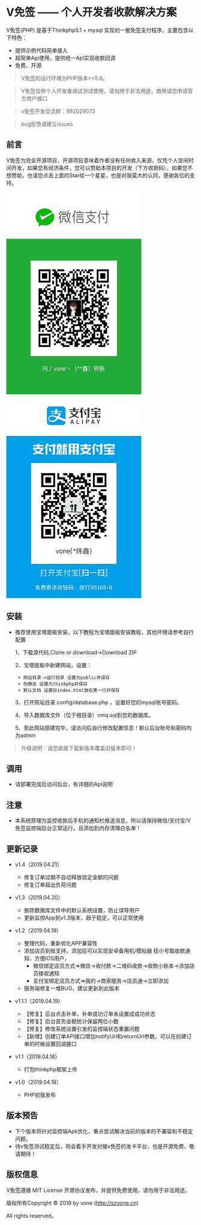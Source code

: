 
V免签  —— 个人开发者收款解决方案
===============



V免签(PHP) 是基于Thinkphp5.1 + mysql 实现的一套免签支付程序，主要包含以下特色：

 + 提供示例代码简单接入
 + 超简单Api使用，提供统一Api实现收款回调
 + 免费、开源

> V免签的运行环境为PHP版本>=5.6。

> V免签仅供个人开发者调试测试使用，请勿用于非法用途，商用请您申请官方商户接口

> v免签开发交流群：992029073

> bug反馈请建立issues


## 前言


V免签为完全开源项目，开源项目意味着作者没有任何收入来源，仅凭个人空闲时间开发，如果您有经济条件，您可以赞助本项目的开发（下方收款码），如果您不想赞助，也请您点击上面的Star给一个星星，也是对我莫大的认同，感谢各位的支持。

![微信赞助](wx.jpg)![支付宝赞助](zfb.jpg)


## 安装
 + 推荐使用宝塔面板安装，以下教程为宝塔面板安装教程，其他环境请参考自行配置

    1、下载源代码,Clone or download->Download ZIP
    
    2、宝塔面板中新建网站，设置：
        
        + 网站目录->运行目录 设置为public并保存
        + 伪静态 设置为thinkphp并保存
        + 默认文档 设置将index.html放在第一行并保存
    
    3、打开网站目录 config/database.php ，设置好您的mysql账号密码。
    
    4、导入数据库文件（位于根目录）vmq.sql到您的数据库。
    
    5、至此网站搭建完毕，请访问后自行修改配置信息！默认后台账号和密码均为admin


 > 升级说明：请您直接下载新版本覆盖旧版本即可！
 
 
## 调用

 + 请部署完成后访问后台，有详细的Api说明
 
 
## 注意

  + 本系统原理为监控收款后手机的通知栏推送消息，所以请保持微信/支付宝/V免签监控端后台正常运行，且添加到内存清理白名单！
     
## 更新记录

 + v1.4（2019.04.21）
    + 修复订单过期不自动释放锁定金额的问题
    + 修复订单超出负荷问题
      
 + v1.3（2019.04.20）
    + 删除数据库文件中的默认系统设置，防止误导用户
    + 更新监控App到v1.3版本，趋于稳定，可以正常使用
      
 + v1.2（2019.04.19）
    + 整理代码，重新优化APP兼容性
    + 添加店员到账支持，添加后可以实现安卓备用机/模拟器 挂小号取收款通知，方便IOS用户，
       + 微信绑定店员方式=>微信->收付款->二维码收款->收款小账本->添加店员接收通知
       + 支付宝绑定店员方式=>我的->商家服务->店员通->立即添加
    + 服务端修复一堆BUG，建议更新到此版本
   
   
 + v1.1.1（2019.04.19） 
   + 【修复】后台点击补单，补单成功订单未设置成成功状态
   + 【修复】后台首页金额统计保留两位小数
   + 【修复】修改系统设置引发的监控端状态重置问题
   + 【新增】创建订单API接口增加notifyUrl和returnUrl参数，可以在创建订单的时候设置回调接口
   
 + v1.1（2019.04.18） 
   + 打包thinkphp框架上传
 + v1.0（2019.04.18） 
   + PHP初版发布

## 版本预告

+ 下个版本将针对监控端Apk优化，重点尝试解决当前的版本的不兼容和不稳定问题。
+ 待v免签测试稳定后，将会着手开发对接v免签的发卡平台，也是开源免费，敬请期待！

## 版权信息

V免签遵循 MIT License 开源协议发布，并提供免费使用，请勿用于非法用途。


版权所有Copyright © 2019 by vone (http://szvone.cn)

All rights reserved。

